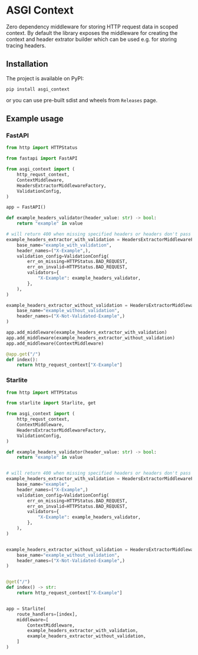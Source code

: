 # ASGI Context

Zero dependency middleware for storing HTTP request data in scoped context.
By default the library exposes the middleware for creating the context and
header extrator builder which can be used e.g. for storing tracing headers.

## Installation

The project is available on PyPI:

```shell
pip install asgi_context
```

or you can use pre-built sdist and wheels from `Releases` page.

## Example usage

### FastAPI

```python
from http import HTTPStatus

from fastapi import FastAPI

from asgi_context import (
    http_requst_context,
    ContextMiddleware,
    HeadersExtractorMiddlewareFactory,
    ValidationConfig,
)

app = FastAPI()

def example_headers_validator(header_value: str) -> bool:
    return "example" in value

# will return 400 when missing specified headers or headers don't pass validation
example_headers_extractor_with_validation = HeadersExtractorMiddlewareFactory.build(
    base_name="example_with_validation",
    header_names=("X-Example",),
    validation_config=ValidationConfig(
        err_on_missing=HTTPStatus.BAD_REQUEST,
        err_on_invalid=HTTPStatus.BAD_REQUEST,
        validators={
            "X-Example": example_headers_validator,
        },
    ),
)

example_headers_extractor_without_validation = HeadersExtractorMiddlewareFactory.build(
    base_name="example_without_validation",
    header_names=("X-Not-Validated-Example",)
)

app.add_middleware(example_headers_extractor_with_validation)
app.add_middleware(example_headers_extractor_without_validation)
app.add_middleware(ContextMiddleware)

@app.get("/")
def index():
    return http_request_context["X-Example"]
```

### Starlite

```python
from http import HTTPStatus

from starlite import Starlite, get

from asgi_context import (
    http_requst_context,
    ContextMiddleware,
    HeadersExtractorMiddlewareFactory,
    ValidationConfig,
)

def example_headers_validator(header_value: str) -> bool:
    return "example" in value


# will return 400 when missing specified headers or headers don't pass validation
example_headers_extractor_with_validation = HeadersExtractorMiddlewareFactory.build(
    base_name="example",
    header_names=("X-Example",)
    validation_config=ValidationConfig(
        err_on_missing=HTTPStatus.BAD_REQUEST,
        err_on_invalid=HTTPStatus.BAD_REQUEST,
        validators={
            "X-Example": example_headers_validator,
        },
    ),
)


example_headers_extractor_without_validation = HeadersExtractorMiddlewareFactory.build(
    base_name="example_without_validation",
    header_names=("X-Not-Validated-Example",)
)


@get("/")
def index() -> str:
    return http_request_context["X-Example"]


app = Starlite(
    route_handlers=[index],
    middleware=[
        ContextMiddleware,
        example_headers_extractor_with_validation,
        example_headers_extractor_without_validation,
    ]
)
```
